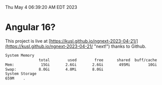 Thu May  4 06:39:20 AM EDT 2023

# Angular 16?


This project is live at [https://kusl.github.io/ngnext-2023-04-21/](https://kusl.github.io/ngnext-2023-04-21/ "next!") thanks to Github.

```bash
System Memory
               total        used        free      shared  buff/cache   available
Mem:            15Gi       2.6Gi       2.6Gi       495Mi        10Gi        11Gi
Swap:          8.0Gi       4.0Mi       8.0Gi
System Storage
659M	.
```
